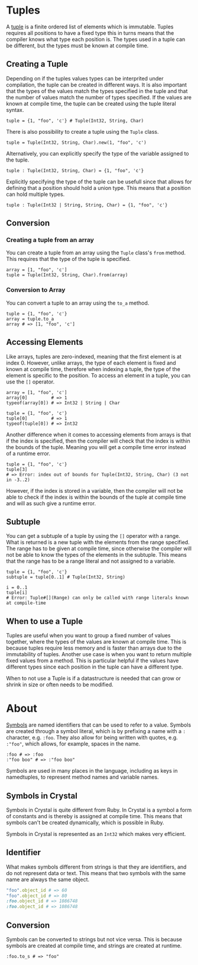 # Tuples

A [tuple][tuple] is a finite ordered list of elements which is immutable.
Tuples requires all positions to have a fixed type this in turns means that the compiler knows what type each position is.
The types used in a tuple can be different, but the types must be known at compile time.

## Creating a Tuple

Depending on if the tuples values types can be interprited under compilation, the tuple can be created in different ways.
It is also important that the types of the values match the types specified in the tuple and that the number of values match the number of types specified.
If the values are known at compile time, the tuple can be created using the tuple literal syntax.

```crystal
tuple = {1, "foo", 'c'} # Tuple(Int32, String, Char)
```

There is also possibility to create a tuple using the `Tuple` class.

```crystal
tuple = Tuple(Int32, String, Char).new(1, "foo", 'c')
```

Alternatively, you can explicitly specify the type of the variable assigned to the tuple.

```crystal
tuple : Tuple(Int32, String, Char) = {1, "foo", 'c'}
```

Explicitly specifying the type of the tuple can be usefull since that allows for defining that a position should hold a union type.
This means that a position can hold multiple types.

```crystal
tuple : Tuple(Int32 | String, String, Char) = {1, "foo", 'c'}
```

## Conversion

### Creating a tuple from an array

You can create a tuple from an array using the `Tuple` class's `from` method.
This requires that the type of the tuple is specified.

```crystal
array = [1, "foo", 'c']
tuple = Tuple(Int32, String, Char).from(array)
```

### Conversion to Array

You can convert a tuple to an array using the `to_a` method.

```crystal
tuple = {1, "foo", 'c'}
array = tuple.to_a
array # => [1, "foo", 'c']
```

## Accessing Elements

Like arrays, tuples are zero-indexed, meaning that the first element is at index 0.
However, unlike arrays, the type of each element is fixed and known at compile time, therefore when indexing a tuple, the type of the element is specific to the position.
To access an element in a tuple, you can use the `[]` operator.

```crystal
array = [1, "foo", 'c']
array[0]         # => 1
typeof(array[0]) # => Int32 | String | Char

tuple = {1, "foo", 'c'}
tuple[0]         # => 1
typeof(tuple[0]) # => Int32
```

Another difference when it comes to accessing elements from arrays is that if the index is specified, then the compiler will check that the index is within the bounds of the tuple.
Meaning you will get a compile time error instead of a runtime error.

```crystal
tuple = {1, "foo", 'c'}
tuple[3]
# => Error: index out of bounds for Tuple(Int32, String, Char) (3 not in -3..2)
```

However, if the index is stored in a variable, then the compiler will not be able to check if the index is within the bounds of the tuple at compile time and will as such give a runtime error.

## Subtuple

You can get a subtuple of a tuple by using the `[]` operator with a range.
What is returned is a new tuple with the elements from the range specified.
The range has to be given at compile time, since otherwise the compiler will not be able to know the types of the elements in the subtuple.
This means that the range has to be a range literal and not assigned to a variable.

```crystal
tuple = {1, "foo", 'c'}
subtuple = tuple[0..1] # Tuple(Int32, String)

i = 0..1
tuple[i]
# Error: Tuple#[](Range) can only be called with range literals known at compile-time
```

## When to use a Tuple

Tuples are useful when you want to group a fixed number of values together, where the types of the values are known at compile time.
This is because tuples require less memory and is faster than arrays due to the immutability of tuples.
Another use case is when you want to return multiple fixed values from a method.
This is particular helpful if the values have different types since each position in the tuple can have a different type.

When to not use a Tuple is if a datastructure is needed that can grow or shrink in size or often needs to be modified.

# About

[Symbols][symbols] are named identifiers that can be used to refer to a value.
Symbols are created through a symbol literal, which is by prefixing a name with a `:` character, e.g. `:foo`.
They also allow for being written with quotes, e.g. `:"foo"`, which allows, for example, spaces in the name.

```crystal
:foo # => :foo
:"foo boo" # => :"foo boo"
```

Symbols are used in many places in the language, including as keys in namedtuples, to represent method names and variable names.

## Symbols in Crystal

Symbols in Crystal is quite different from Ruby.
In Crystal is a symbol a form of constants and is thereby is assigned at compile time.
This means that symbols can't be created dynamically, which is possible in Ruby.

Symbols in Crystal is represented as an `Int32` which makes very efficient.

## Identifier

What makes symbols different from strings is that they are identifiers, and do not represent data or text.
This means that two symbols with the same name are always the same object.

```ruby
"foo".object_id # => 60
"foo".object_id # => 80
:foo.object_id # => 1086748
:foo.object_id # => 1086748
```

## Conversion

Symbols can be converted to strings but not vice versa.
This is because symbols are created at compile time, and strings are created at runtime.

```crystal
:foo.to_s # => "foo"
```

[tuple]: https://crystal-lang.org/reference/syntax_and_semantics/literals/tuple.html
[symbols]: https://crystal-lang.org/reference/syntax_and_semantics/literals/symbol.html
